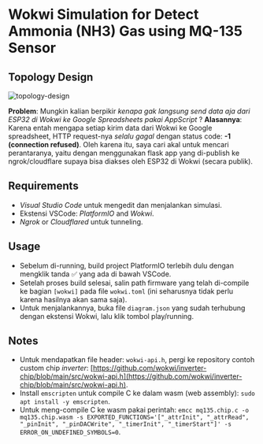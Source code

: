 # Wokwi Simulation for Detect Ammonia (NH3) Gas using MQ-135 Sensor

## Topology Design

![topology-design](assets/img/image.png)

**Problem**: Mungkin kalian berpikir *kenapa gak langsung send data aja dari ESP32 di Wokwi ke Google Spreadsheets pakai AppScript* ?
**Alasannya**: Karena entah mengapa setiap kirim data dari Wokwi ke Google spreadsheet, HTTP request-nya *selalu gagal* dengan status code: **-1 (connection refused)**. Oleh karena itu, saya cari akal untuk mencari perantaranya, yaitu dengan menggunakan flask app yang di-publish ke ngrok/cloudflare supaya bisa diakses oleh ESP32 di Wokwi (secara publik).

## Requirements

- *Visual Studio Code* untuk mengedit dan menjalankan simulasi.
- Ekstensi VSCode: *PlatformIO* and *Wokwi*.
- *Ngrok* or *Cloudflared* untuk tunneling.

## Usage

- Sebelum di-running, build project PlatformIO terlebih dulu dengan mengklik tanda ✅ yang ada di bawah VSCode.
- Setelah proses build selesai, salin path firmware yang telah di-compile ke bagian `[wokwi]` pada file `wokwi.toml` (ini seharusnya tidak perlu karena hasilnya akan sama saja).
- Untuk menjalankannya, buka file `diagram.json` yang sudah terhubung dengan ekstensi Wokwi, lalu klik tombol play/running.

## Notes

- Untuk mendapatkan file header: `wokwi-api.h`, pergi ke repository contoh custom chip *inverter*: [https://github.com/wokwi/inverter-chip/blob/main/src/wokwi-api.h](https://github.com/wokwi/inverter-chip/blob/main/src/wokwi-api.h).
- Install `emscripten` untuk compile C ke dalam wasm (web assembly): `sudo apt install -y emscripten`.
- Untuk meng-compile C ke wasm pakai perintah: `emcc mq135.chip.c -o mq135.chip.wasm -s EXPORTED_FUNCTIONS='["_attrInit", "_attrRead", "_pinInit", "_pinDACWrite", "_timerInit", "_timerStart"]' -s ERROR_ON_UNDEFINED_SYMBOLS=0`.
